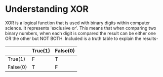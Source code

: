 # Understanding XOR

XOR is a logical function that is used with binary digits within computer science. It represents 'exclusive or'. This means that when comparing two binary numbers, when each digit is compared the result can be either one OR the other but NOT BOTH. Included is a truth table to explain the results-



|          | True(1) | False(0) |
| -------- | ------- | -------- |
| True(1)  | F       | T        |
| False(0) | T       | F        |

